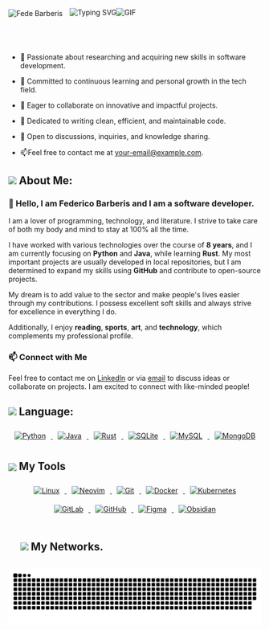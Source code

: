 
<header style="display: flex; align-items: center;">
  
  <img src="https://media.giphy.com/media/hvRJCLFzcasrR4ia7z/giphy.gif" 
    width="40" 
    alt="Fede Barberis" 
    style="vertical-align: middle; margin-right: 10px;">
  <a href="https://git.io/typing-svg" style="text-decoration: none;">
    <img src="https://readme-typing-svg.demolab.com?font=Pixelify+Sans&weight=700&size=30&duration=1000&pause=3000&color=0003F7&center=true&vCenter=true&width=435&lines=Hey!+I'm+Fede;I'm+a+Software+Developer;I+love+Python%2C+Java+and+Rust;I'm+Excited+to+Collaborate!" 
      alt="Typing SVG" />
  </a>
  <a target="_blank" align="center">
   <img align="right" alt="GIF" src="https://i.pinimg.com/originals/e4/26/70/e426702edf874b181aced1e2fa5c6cde.gif" align="right" />
</a>
</header>


  


- 🔭 Passionate about researching and acquiring new skills in software development.

- 🌱 Committed to continuous learning and personal growth in the tech field.

- 🤝 Eager to collaborate on innovative and impactful projects.

- 📝 Dedicated to writing clean, efficient, and maintainable code.

- 💬 Open to discussions, inquiries, and knowledge sharing.

- 📫Feel free to contact me at [your-email@example.com](mailto:your-email@example.com).

## <picture><img src = "https://github.com/7oSkaaa/7oSkaaa/blob/main/Images/about_me.gif?raw=true" width = 50px></picture> About Me:
<h3>👋 Hello, I am <b>Federico Barberis</b> and I am a software developer.</h3>

<p>I am a lover of programming, technology, and literature. I strive to take care of both my body and mind to stay at 100% all the time.</p>

<p>I have worked with various technologies over the course of <b>8 years</b>, and I am currently focusing on <b>Python</b> and <b>Java</b>, while learning <b>Rust</b>. My most important projects are usually developed in local repositories, but I am determined to expand my skills using <b>GitHub</b> and contribute to open-source projects.</p>

<p>My dream is to add value to the sector and make people's lives easier through my contributions. I possess excellent soft skills and always strive for excellence in everything I do.</p>

<p>Additionally, I enjoy <b>reading</b>, <b>sports</b>, <b>art</b>, and <b>technology</b>, which complements my professional profile.</p>

<h3>📫 Connect with Me</h3>
<p>Feel free to contact me on <a href="https://www.linkedin.com/in/federico-barberis-840550309/" target="_blank">LinkedIn</a> or via <a href="-">email</a> to discuss ideas or collaborate on projects. I am excited to connect with like-minded people!</p>




## <img src="https://media2.giphy.com/media/QssGEmpkyEOhBCb7e1/giphy.gif?cid=ecf05e47a0n3gi1bfqntqmob8g9aid1oyj2wr3ds3mg700bl&rid=giphy.gif" width ="25"><b> Language: </b>
<div align="center">
  <a href="https://docs.python.org/3/library/index.html" target="_blank">
    <img src="https://cdn.iconscout.com/icon/free/png-256/python-3521655-2945099.png" alt="Python" width="100" style="margin: 10px;">
  </a>
  <a href="https://docs.oracle.com/en/java/" target="_blank">
    <img src="https://cdn.iconscout.com/icon/free/png-512/java-1174952.png?f=webp&w=256" alt="Java" width="100" style="margin: 10px;">
  </a>
  <a href="https://doc.rust-lang.org/" target="_blank">
    <img src="https://cdn.iconscout.com/icon/free/png-512/rust-3031093.png?f=webp&w=256" alt="Rust" width="100" style="margin: 10px;">
  </a>
  <a href="https://www.sqlite.org/docs.html" target="_blank">
    <img src="https://cdn.iconscout.com/icon/free/png-512/sqlite-282687.png?f=webp&w=256" alt="SQLite" width="100" style="margin: 10px;">
  </a>
  <a href="https://dev.mysql.com/doc/" target="_blank">
    <img src="https://cdn.iconscout.com/icon/free/png-512/mysql-3030165.png?f=webp&w=256" alt="MySQL" width="100" style="margin: 10px;">
  </a>
  <a href="https://www.mongodb.com/docs/" target="_blank">
    <img src="https://cdn.iconscout.com/icon/free/png-512/mongodb-1175138.png?f=webp&w=256" alt="MongoDB" width="100" style="margin: 10px;">
  </a>
</div>

<h2><img src="https://emojis.slackmojis.com/emojis/images/1471045839/793/computerrage.gif?1471045839" align="center"
                width="28" /> My Tools</h2>
<div align="center">
  <a href="https://www.linux.org/" target="_blank">
    <img src="https://cdn.iconscout.com/icon/free/png-512/free-linux-logo-icon-download-in-svg-png-gif-file-formats--programming-language-pack-logos-icons-1174928.png?f=webp&w=256" alt="Linux" width="100" style="margin: 10px;">
  </a>
  <a href="https://neovim.io/" target="_blank">
    <img src="https://static-00.iconduck.com/assets.00/apps-neovim-icon-2048x2048-21jvoi4h.png" alt="Neovim" width="100" style="margin: 10px;">
  </a>
  <a href="https://git-scm.com/" target="_blank">
    <img src="https://cdn.iconscout.com/icon/free/png-512/free-git-logo-icon-download-in-svg-png-gif-file-formats--programming-langugae-language-pack-logos-icons-1175218.png?f=webp&w=256" alt="Git" width="100" style="margin: 10px;">
  </a>
  <a href="https://www.docker.com/" target="_blank">
    <img src="https://cdn.iconscout.com/icon/free/png-512/free-docker-logo-icon-download-in-svg-png-gif-file-formats--wordmark-programming-langugae-language-pack-logos-icons-1175229.png?f=webp&w=256" alt="Docker" width="100" style="margin: 10px;">
  </a>
  <a href="https://kubernetes.io/" target="_blank">
    <img src="https://cdn.iconscout.com/icon/free/png-512/free-kubernets-logo-icon-download-in-svg-png-gif-file-formats--company-brand-world-logos-vol-14-pack-icons-283489.png?f=webp&w=256" alt="Kubernetes" width="100" style="margin: 10px;">
  </a>
  <a href="https://about.gitlab.com/" target="_blank">
    <img src="https://cdn.iconscout.com/icon/free/png-512/free-gitlab-logo-icon-download-in-svg-png-gif-file-formats--wordmark-programming-langugae-language-pack-logos-icons-1175217.png?f=webp&w=256" alt="GitLab" width="100" style="margin: 10px;">
  </a>
  <a href="https://github.com/" target="_blank">
    <img src="https://cdn.iconscout.com/icon/free/png-512/free-github-logo-icon-download-in-svg-png-gif-file-formats--70-flat-social-icons-color-pack-logos-432516.png?f=webp&w=256" alt="GitHub" width="100" style="margin: 10px;">
  </a>
  <a href="https://www.figma.com/" target="_blank">
    <img src="https://cdn.iconscout.com/icon/free/png-512/free-figma-logo-icon-download-in-svg-png-gif-file-formats--technology-social-media-vol-3-pack-logos-icons-3030133.png?f=webp&w=256" alt="Figma" width="100" style="margin: 10px;">
  </a>
  <a href="https://obsidian.md/" target="_blank">
    <img src="https://forum.obsidian.md/uploads/default/original/2X/b/b0c1ac65c3b9c3c94389bbfa5466dae781e06d85.png" alt="Obsidian" width="100" style="margin: 10px;">
  </a>
</div>





<div id="user-content-toc">
  <ul>
    <summary><h2 style="display: inline-block"><picture> <img src = "https://github.com/7oSkaaa/7oSkaaa/blob/main/Images/CP_PS.gif?raw=true" width = 50px>  </picture> My Networks.</h2></summary>
  </ul>
</div>

<p align="center">
  <img  src="https://raw.githubusercontent.com/Elanza-48/Elanza-48/main/resources/img/github-contribution-grid-snake.svg"
    alt="example" />
</p>


